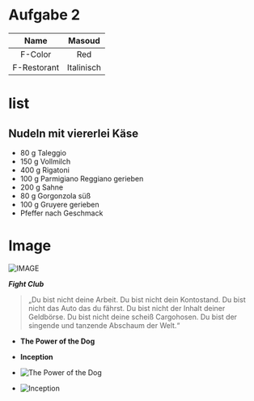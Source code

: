 # Aufgabe 2
| Name | Masoud  | 
| :---:   | :---: | 
| F-Color | Red   | 
| F-Restorant | Italinisch  | 

# list 
## Nudeln mit viererlei Käse
* 80 g Taleggio
* 150 g Vollmilch
* 400 g Rigatoni
* 100 g Parmigiano Reggiano gerieben
* 200 g Sahne
* 80 g Gorgonzola süß
* 100 g Gruyere gerieben
* Pfeffer nach Geschmack
# Image
![IMAGE](https://user-images.githubusercontent.com/120034439/214711595-16b690b9-3169-4283-a698-4eff11f4678f.png)





**_Fight Club_**


>„Du bist nicht deine Arbeit. Du bist nicht dein Kontostand. Du bist nicht das Auto das du fährst. Du bist nicht der Inhalt deiner Geldbörse. Du bist nicht deine scheiß Cargohosen. Du bist der singende und tanzende Abschaum der Welt.“


* **The Power of the Dog** 
* **Inception**
* ![The Power of the Dog](#https://www.youtube.com/watch?v=xewOJ1BSqsw)


* ![Inception](#https://www.youtube.com/watch?v=Y_uJYNZehAE)
